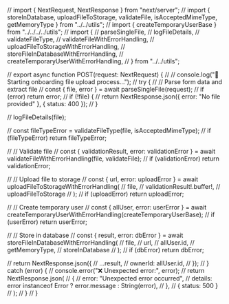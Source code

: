 // import { NextRequest, NextResponse } from "next/server";
// import { storeInDatabase, uploadFileToStorage, validateFile, isAcceptedMimeType, getMemoryType } from "../../utils";
// import { createTemporaryUserBase } from "../../../../utils";
// import {
//   parseSingleFile,
//   logFileDetails,
//   validateFileType,
//   validateFileWithErrorHandling,
//   uploadFileToStorageWithErrorHandling,
//   storeFileInDatabaseWithErrorHandling,
//   createTemporaryUserWithErrorHandling,
// } from "../../utils";

// export async function POST(request: NextRequest) {
//   // console.log("🚀 Starting onboarding file upload process...");
//   try {
//     // Parse form data and extract file
//     const { file, error } = await parseSingleFile(request);
//     if (error) return error;
//     if (!file) {
//       return NextResponse.json({ error: "No file provided" }, { status: 400 });
//     }

//     logFileDetails(file);

//     const fileTypeError = validateFileType(file, isAcceptedMimeType);
//     if (fileTypeError) return fileTypeError;

//     // Validate file
//     const { validationResult, error: validationError } = await validateFileWithErrorHandling(file, validateFile);
//     if (validationError) return validationError;

//     // Upload file to storage
//     const { url, error: uploadError } = await uploadFileToStorageWithErrorHandling(
//       file,
//       validationResult!.buffer!,
//       uploadFileToStorage
//     );
//     if (uploadError) return uploadError;

//     // Create temporary user
//     const { allUser, error: userError } = await createTemporaryUserWithErrorHandling(createTemporaryUserBase);
//     if (userError) return userError;

//     // Store in database
//     const { result, error: dbError } = await storeFileInDatabaseWithErrorHandling(
//       file,
//       url,
//       allUser.id,
//       getMemoryType,
//       storeInDatabase
//     );
//     if (dbError) return dbError;

//     return NextResponse.json({
//       ...result,
//       ownerId: allUser.id,
//     });
//   } catch (error) {
//     console.error("❌ Unexpected error:", error);
//     return NextResponse.json(
//       {
//         error: "Unexpected error occurred",
//         details: error instanceof Error ? error.message : String(error),
//       },
//       { status: 500 }
//     );
//   }
// }

